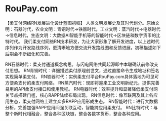 # RouPay.com
【柔支付网络RN发展进化设计蓝图初稿】
    人类文明发展史及其时代划分。原始文明：石器时代，农业文明：青铜时代→铁器时代，工业文明：蒸汽时代→电器时代→信息时代，生态文明：大数据AI智能手机等的智能时代→区块链和数字货币的比特时代。
    我们柔支付网络RN技术研发，为让大家形象了解开发进度，以上述时代序列作为开发路线序列，更清晰地方便交流开发路线图和反馈进展，初稿描述如下后期会不断细化和完善。

RN石器时代：柔支付通道概念构思，与闪电网络共同起源即中本聪确认前修改支付思想。
RN青铜时代：详细描述柔付原理创世文，通过直接命令生成地址和签名实现简单柔支付。
RN铁器时代：实例柔支付平台RouPay.com具体落地为可见可方便柔支付的柔支付网络。
RN蒸汽时代：现即将迎来工业文明新纪元，提供完善易用的API柔支付接口和使用教程。
RN电器时代：效率提升和显著降低柔支付网关节点搭建门槛，核心RAPP陆续布局出现。
RN信息时代：像互联网及其上各应用生态，柔支付网络上建立众多RAPP应用形成生态。
RN智能时代：进行大数据分析，完善加强RAPP应用间强关联互动，智能跨应用柔支付。
RN比特时代：与整个新时代相融合，整合各种区块链，整合各数字货币，整合各种应用。
